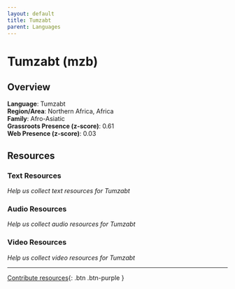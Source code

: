 ```yaml
---
layout: default
title: Tumzabt
parent: Languages
---
```


# Tumzabt (mzb)

## Overview

**Language**: Tumzabt  
**Region/Area**: Northern Africa, Africa  
**Family**: Afro-Asiatic  
**Grassroots Presence (z-score)**: 0.61  
**Web Presence (z-score)**: 0.03  

## Resources

### Text Resources
*Help us collect text resources for Tumzabt*

### Audio Resources
*Help us collect audio resources for Tumzabt*

### Video Resources
*Help us collect video resources for Tumzabt*

---

[Contribute resources](https://forms.office.com/e/1SfLJx3u1r){: .btn .btn-purple }
